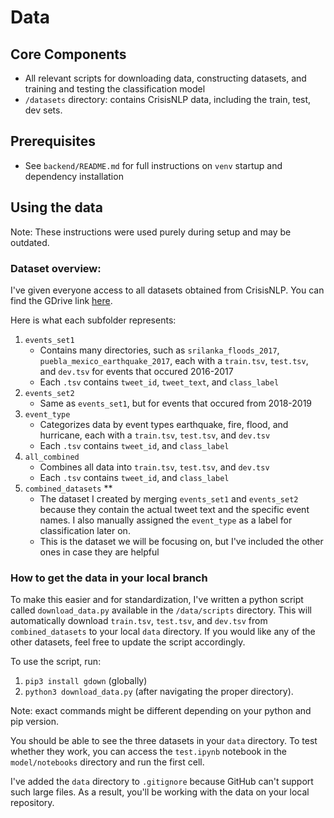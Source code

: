 # Data 

## Core Components 
- All relevant scripts for downloading data, constructing datasets, and training and testing the classification model 
- `/datasets` directory: contains CrisisNLP data, including the train, test, dev sets. 

## Prerequisites 
- See `backend/README.md` for full instructions on `venv` startup and dependency installation

## Using the data 

Note: These instructions were used purely during setup and may be outdated. 

### Dataset overview: 
I've given everyone access to all datasets obtained from CrisisNLP. You can find the GDrive link [here](https://drive.google.com/drive/folders/1Gmm5frRwloIV6Ur5yoCPjKRJ31UnQ1RY?usp=sharing). 

Here is what each subfolder represents: 
1. `events_set1`
    - Contains many directories, such as `srilanka_floods_2017`, `puebla_mexico_earthquake_2017`, each with a `train.tsv`, `test.tsv`, and `dev.tsv` for events that occured 2016-2017
    - Each `.tsv` contains `tweet_id`, `tweet_text`, and `class_label`
2. `events_set2`
    - Same as `events_set1`, but for events that occured from 2018-2019
3. `event_type`
    - Categorizes data by event types earthquake, fire, flood, and hurricane, each with a `train.tsv`, `test.tsv`, and `dev.tsv`
    - Each `.tsv` contains `tweet_id`, and `class_label`
4. `all_combined` 
    - Combines all data into `train.tsv`, `test.tsv`, and `dev.tsv`
    - Each `.tsv` contains `tweet_id`, and `class_label`
4. `combined_datasets` **
    - The dataset I created by merging `events_set1` and `events_set2` because they contain the actual tweet text and the specific event names. I also manually assigned the `event_type` as a label for classification later on. 
    - This is the dataset we will be focusing on, but I've included the other ones in case they are helpful

### How to get the data in your local branch 

To make this easier and for standardization, I've written a python script called `download_data.py` available in the `/data/scripts` directory. This will automatically download `train.tsv`, `test.tsv`, and `dev.tsv` from `combined_datasets` to your local `data` directory. If you would like any of the other datasets, feel free to update the script accordingly. 

To use the script, run:
1. `pip3 install gdown` (globally) 
2. `python3 download_data.py` (after navigating the proper directory). 

Note: exact commands might be different depending on your python and pip version.

You should be able to see the three datasets in your `data` directory. To test whether they work, you can access the `test.ipynb` notebook in the `model/notebooks` directory and run the first cell. 

I've added the `data` directory to `.gitignore` because GitHub can't support such large files. As a result, you'll be working with the data on your local repository. 
